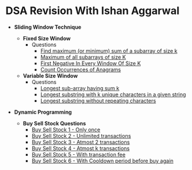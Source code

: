 # DSA Revision With Ishan Aggarwal

* **Sliding Window Technique**
    * **Fixed Size Window**
        - Questions
            * [Find maximum (or minimum) sum of a subarray of size k](..//dsa_by_ishan//src//main//java//sliding_window//fixed//MaximumSumOfAllSubarrayOfSizeK.java)
            * [Maximum of all subarrays of size K](..//dsa_by_ishan//src//main//java//sliding_window//fixed//MaximumElementOfEachSubarrayOfSizeK.java)
            * [First Negative In Every Window Of Size K](..//dsa_by_ishan//src//main//java//sliding_window//fixed//FirstNegativeOfEachSubarrayOfSizeK.java)
            * [Count Occurrences of Anagrams](..//dsa_by_ishan//src//main//java//sliding_window//fixed//CountAnagrams.java)
    * **Variable Size Window**
        - Questions
            * [Longest sub-array having sum k](..//dsa_by_ishan//src//main//java//sliding_window//variable//LongestSubarrayWithGivenSumK.java)
            * [Longest substring with k unique characters in a given string](..//dsa_by_ishan//src//main//java//sliding_window//variable//LongestSubstringWithKUniqueChars.java)
            * [Longest substring without repeating characters](..//dsa_by_ishan//src//main//java//sliding_window//variable//LongestSubstringWithAllUniqueChars.java)

* **Dynamic Programming**
    * **Buy Sell Stock Questions**
        * [Buy Sell Stock 1 - Only once](..//dsa_by_ishan//src//main//java//dynamic_programming//buy_sell_stock//BuySellStock1.java)
        * [Buy Sell Stock 2 - Unlimited transactions](..//dsa_by_ishan//src//main//java//dynamic_programming//buy_sell_stock//BuySellStock2.java)
        * [Buy Sell Stock 3 - Atmost 2 transactions](..//dsa_by_ishan//src//main//java//dynamic_programming//buy_sell_stock//BuySellStock3.java)
        * [Buy Sell Stock 4 - Atmost k transactions](..//dsa_by_ishan//src//main//java//dynamic_programming//buy_sell_stock//BuySellStock4.java)
        * [Buy Sell Stock 5 - With transaction fee](..//dsa_by_ishan//src//main//java//dynamic_programming//buy_sell_stock//BuySellStock5.java)
        * [Buy Sell Stock 6 - With Cooldown period before buy again](..//dsa_by_ishan//src//main//java//dynamic_programming//buy_sell_stock//BuySellStock6.java)